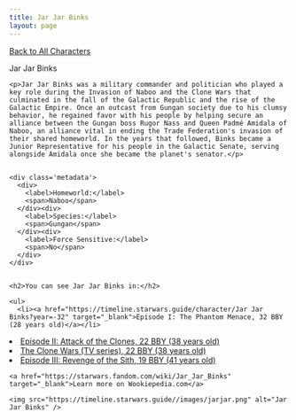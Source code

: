 ```yaml
---
title: Jar Jar Binks
layout: page
---
```

<a href="/character" class="smaller">Back to All Characters</a>

<div class="container">
  <div class="col-10">
    <p>
    Jar Jar Binks             
    </p>

    <p>Jar Jar Binks was a military commander and politician who played a key role during the Invasion of Naboo and the Clone Wars that culminated in the fall of the Galactic Republic and the rise of the Galactic Empire. Once an outcast from Gungan society due to his clumsy behavior, he regained favor with his people by helping secure an alliance between the Gungan boss Rugor Nass and Queen Padmé Amidala of Naboo, an alliance vital in ending the Trade Federation's invasion of their shared homeworld. In the years that followed, Binks became a Junior Representative for his people in the Galactic Senate, serving alongside Amidala once she became the planet's senator.</p>


    <div class='metadata'>
      <div>
        <label>Homeworld:</label>
        <span>Naboo</span>
      </div><div>
        <label>Species:</label>
        <span>Gungan</span>
      </div><div>
        <label>Force Sensitive:</label>
        <span>No</span>
      </div>
    </div>


    <h2>You can see Jar Jar Binks in:</h2>

    <ul>
      <li><a href="https://timeline.starwars.guide/character/Jar Jar Binks?year=-32" target="_blank">Episode I: The Phantom Menace, 32 BBY (28 years old)</a></li>
  <li><a href="https://timeline.starwars.guide/character/Jar Jar Binks?year=-22" target="_blank">Episode II: Attack of the Clones, 22 BBY (38 years old)</a></li>
  <li><a href="https://timeline.starwars.guide/character/Jar Jar Binks?year=-22" target="_blank">The Clone Wars (TV series), 22 BBY (38 years old)</a></li>
  <li><a href="https://timeline.starwars.guide/character/Jar Jar Binks?year=-19" target="_blank">Episode III: Revenge of the Sith, 19 BBY (41 years old)</a></li>
    </ul>

    <a href="https://starwars.fandom.com/wiki/Jar_Jar_Binks" target="_blank">Learn more on Wookiepedia.com</a>
  </div>
  <div class="character_image col-2">
    
    <img src="https://timeline.starwars.guide//images/jarjar.png" alt="Jar Jar Binks" />
  </div>
</div>
